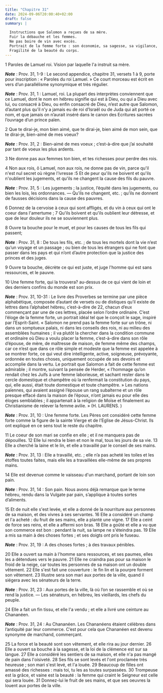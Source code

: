 ```yaml
---
title: "Chapitre 31"
date: 2024-09-06T20:00:40+02:00
draft: false
summary: |
  
  Instructions que Salomon a reçues de sa mère.
  Fuir la débauche et les femmes.
  Ne pas boire de vin avec excès.
  Portrait de la femme forte : son économie, sa sagesse, sa vigilance, son assiduité au travail.
  Fragilité de la beauté du corps.
---
```



1 Paroles de Lamuel roi. Vision par laquelle l'a instruit sa mère.

***Note*** :  Prov. 31, 1-9 : Le second appendice, chapitre 31, versets 1 à 9, porte pour inscription : « Paroles du roi Lamuel. » Ce court morceau est écrit en vers d’un parallélisme synonymique et très régulier.

***Note*** :  Prov. 31, 1 : Lamuel, roi. La plupart des interprètes conviennent que ce Lamuel, dont le nom en hébreu signifie qui est à Dieu, ou qui a Dieu avec lui, ou consacré à Dieu, ou enfin consacré de Dieu, n’est autre que Salomon, d’autant plus qu’il n’y a jamais eu de roi d’Israël ou de Juda qui ait porté ce nom, et que jamais on n’aurait inséré dans le canon des Ecritures sacrées l’ouvrage d’un prince païen.


2 Que te dirai-je, mon bien aimé, que te dirai-je, bien aimé de mon sein, que te dirai-je, bien-aimé de mes voeux?

***Note*** :  Prov. 31, 2 : Bien-aimé de mes voeux ; c’est-à-dire que j’ai souhaité par tant de voeux les plus ardents.

3 Ne donne pas aux femmes ton bien, et tes richesses pour perdre des rois.


4 Non aux rois, ô Lamuel, non aux rois, ne donne pas de vin, parce qu'il n'est nul secret où règne l'ivresse :5 Et de peur qu'ils ne boivent et qu'ils n'oublient les jugements, et qu'ils ne changent la cause des fils du pauvre.

***Note*** :  Prov. 31, 5 : Les jugements ; la justice, l’équité dans les jugements, ou bien les lois, les ordonnances. ― Qu’ils ne changent, etc. ; qu’ils ne donnent de fausses décisions dans la cause des pauvres.

6 Donnez de la cervoise à ceux qui sont affligés, et du vin à ceux qui ont le coeur dans l'amertume ; 7 Qu'ils boivent et qu'ils oublient leur détresse, et que de leur douleur ils ne se souviennent plus.


8 Ouvre ta bouche pour le muet, et pour les causes de tous les fils qui passent;

***Note*** :  Prov. 31, 8 : De tous les fils, etc. ; de tous les mortels dont la vie n’est qu’un voyage et un passage ; ou bien de tous les étrangers qui ne font que passer dans les pays et qui n’ont d’autre protection que la justice des princes et des juges.

9 Ouvre ta bouche, décrète ce qui est juste, et juge l'homme qui est sans ressources, et le pauvre.


10 Une femme forte, qui la trouvera? au-dessus de ce qui vient de loin et des derniers confins du monde est son prix.

***Note*** :  Prov. 31, 10-31 : Le livre des Proverbes se termine par une pièce alphabétique, composée d’autant de versets ou de distiques qu’il existe de lettres dans l’alphabet hébreu, c’est-à-dire de 22, chacun d’eux commençant par une de ces lettres, placée selon l’ordre ordinaire. C’est l’éloge de la femme forte, un portrait idéal tel que le conçoit le sage, inspiré par l’Esprit-Saint. « Salomon ne prend pas la femme forte sur un trône, ni dans un somptueux palais, ni dans les conseils des rois, ni au milieu des assemblées humaines ; il va plutôt la chercher dans la condition commune et ordinaire où Dieu a voulu placer la femme, c’est-à-dire dans son rôle d’épouse, de mère, de maîtresse de maison, de femme même des champs, car ce n’est que dans ce rôle simple et modeste que la femme est appelée à se montrer forte, ce qui veut dire intelligente, active, soigneuse, prévoyante, ordonnée en toutes choses, uniquement occupée de ses devoirs et accomplie dans la vertu. Le portrait que Salomon a fait de cette femme est
admirable ; il montre, suivant la pensée de Herder, « l’hommage qu’on rendait chez les Juifs à une femme laborieuse, et sachant rester dans le cercle domestique et champêtre où la renfermait la constitution du pays, qui, elle aussi, était toute domestique et toute champêtre. » Les nations païennes, qui avaient assigné l’épouse un rang subalterne et un rôle presque effacé dans la maison de l’époux, n’ont jamais eu pour elle des éloges semblables ; il appartenait à la religion de Moïse et finalement au Christianisme de relever la femme avilie. » (H. LAURENS. )

***Note*** :  Prov. 31, 10 : Une femme forte. Les Pères ont considéré cette femme forte comme la figure de la sainte Vierge et de l’Eglise de Jésus-Christ. Ils ont expliqué en ce sens tout le reste du chapitre.

11 Le coeur de son mari se confie en elle ; et il ne manquera pas de dépouilles. 12 Elle lui rendra le bien et non le mal, tous les jours de sa vie. 13 Elle a cherché la laine et le lin, et elle a travaillé par le conseil de ses mains.

***Note*** :  Prov. 31, 13 : Elle a travaillé, etc. ; elle n’a pas acheté les toiles et les étoffes toutes faites, mais elle les a travaillées elle-même de ses propres mains.

14 Elle est devenue comme le vaisseau d'un marchand, portant de loin son pain.

***Note*** :  Prov. 31, 14 : Son pain. Nous avons déjà remarque que le terme hébreu, rendu dans la Vulgate par pain, s’applique à toutes sortes d’aliments.

15 Et de nuit elle s'est levée, et elle a donné de la nourriture aux personnes de sa maison, et des vivres à ses servantes. 16 Elle a considéré un champ et l'a acheté : du fruit de ses mains, elle a planté une vigne. 17 Elle a ceint de force ses reins, et elle a affermi son bras. 18 Elle a goûté et elle a vu que son commerce est bon : pendant la nuit, sa lampe ne s'éteindra pas. 19 Elle a mis sa main à des choses fortes ; et ses doigts ont pris le fuseau.

***Note*** :  Prov. 31, 19 : A des choses fortes ; à des travaux pénibles.

20 Elle a ouvert sa main à l'homme sans ressources, et ses paumes, elles les a détendues vers le pauvre. 21 Elle ne craindra pas pour sa maison le froid de la neige, car toutes les personnes de sa maison ont un double vêtement. 22 Elle s'est fait une couverture : le fin lin et la pourpre forment son vêtement. 23 Illustre sera son mari aux portes de la ville, quand il siégera avec les sénateurs de la terre.

***Note*** :  Prov. 31, 23 : Aux portes de la ville, là où l’on se rassemble et où se rend la justice. ― Les sénateurs, en hébreu, les vieillards, les chefs du peuple.

24 Elle a fait un fin tissu, et elle l'a vendu ; et elle a livré une ceinture au Chananéen.

***Note*** :  Prov. 31, 24 : Au Chananéen. Les Chananéens étaient célèbres dans l’antiquité par leur commerce. C’est pour cela que Chananéen est devenu synonyme de marchand, commerçant.

25 La force et la beauté sont son vêtement, et elle rira au jour dernier. 26 Elle a ouvert sa bouche à la sagesse, et la loi de la clémence est sur sa langue. 27 Elle a considéré les sentiers de sa maison, et elle n'a pas mangé de pain dans l'oisiveté. 28 Ses fils se sont levés et l'ont proclamée très heureuse ; son mari s'est levé, et l'a louée. 29 Beaucoup de filles ont amassé des richesses : mais toi, tu les as toutes surpassées. 30 Trompeuse est la grâce, et vaine est la beauté : la femme qui craint le Seigneur est celle qui sera louée. 31 Donnez-lui le fruit de ses mains, et que ses oeuvres la louent aux portes de la ville.
